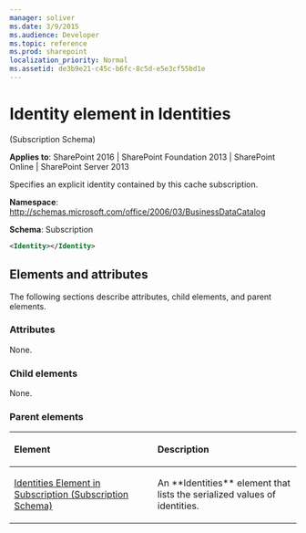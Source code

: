 ```yaml
---
manager: soliver
ms.date: 3/9/2015
ms.audience: Developer
ms.topic: reference
ms.prod: sharepoint
localization_priority: Normal
ms.assetid: de3b9e21-c45c-b6fc-8c5d-e5e3cf55bd1e
---
```


# Identity element in Identities 

(Subscription Schema)

**Applies to**: SharePoint 2016 | SharePoint Foundation 2013 | SharePoint Online | SharePoint Server 2013

Specifies an explicit identity contained by this cache subscription.

**Namespace**: http://schemas.microsoft.com/office/2006/03/BusinessDataCatalog

**Schema**: Subscription

```XML
<Identity></Identity>
```

## Elements and attributes

The following sections describe attributes, child elements, and parent elements.

### Attributes

None.

### Child elements

None.

### Parent elements

<table>
<colgroup>
<col width="50%" />
<col width="50%" />
</colgroup>
<thead>
<tr class="header">
<th align="left"><p>Element</p></th>
<th align="left"><p>Description</p></th>
</tr>
</thead>
<tbody>
<tr class="odd">
<td align="left"><p><span sdata="link"><a href="identities-element-in-subscription-subscription-schema.md">Identities Element in Subscription (Subscription Schema)</a></span></p></td>
<td align="left"><p>An **Identities** element that lists the serialized values of identities.</p></td>
</tr>
</tbody>
</table>








